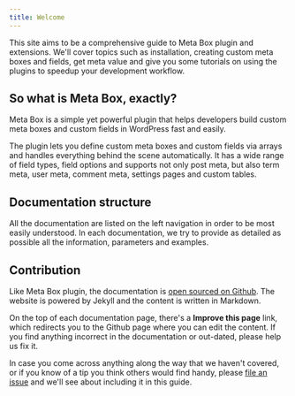 ```yaml
---
title: Welcome
---
```


This site aims to be a comprehensive guide to Meta Box plugin and extensions. We'll cover topics such as installation, creating custom meta boxes and fields, get meta value and give you some tutorials on using the plugins to speedup your development workflow.

## So what is Meta Box, exactly?

Meta Box is a simple yet powerful plugin that helps developers build custom meta boxes and custom fields in WordPress fast and easily.

The plugin lets you define custom meta boxes and custom fields via arrays and handles everything behind the scene automatically. It has a wide range of field types, field options and supports not only post meta, but also term meta, user meta, comment meta, settings pages and custom tables.

## Documentation structure

All the documentation are listed on the left navigation in order to be most easily understood. In each documentation, we try to provide as detailed as possible all the information, parameters and examples.

## Contribution

Like Meta Box plugin, the documentation is [open sourced on Github](https://github.com/wpmetabox/docs). The website is powered by Jekyll and the content is written in Markdown.

On the top of each documentation page, there's a **Improve this page** link, which redirects you to the Github page where you can edit the content. If you find anything incorrect in the documentation or out-dated, please help us fix it.

In case you come across anything along the way that we haven't covered, or if you know of a tip you think others would find handy, please [file an issue](https://github.com/wpmetabox/docs/issues/new) and we'll see about including it in this guide.
